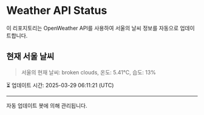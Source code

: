 
# Weather API Status

이 리포지토리는 OpenWeather API를 사용하여 서울의 날씨 정보를 자동으로 업데이트합니다.

## 현재 서울 날씨
> 서울의 현재 날씨: broken clouds, 온도: 5.41°C, 습도: 13%

⏳ 업데이트 시간: 2025-03-29 06:11:21 (UTC)

---
자동 업데이트 봇에 의해 관리됩니다.
